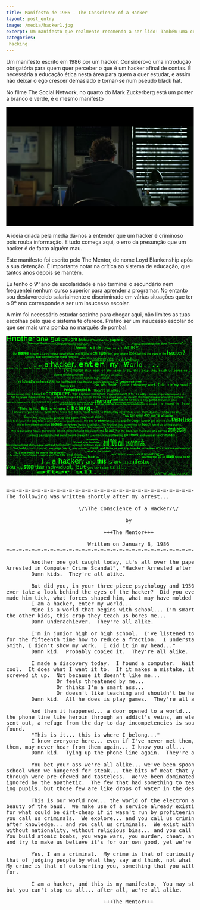 ```yaml
---
title: Manifesto de 1986 - The Conscience of a Hacker
layout: post_entry
image: /media/hacker1.jpg
excerpt: Um manifesto que realmente recomendo a ser lido! Também uma crítica ao nosso sistema de educação
categories:
 hacking
---
```


Um manifesto escrito em 1986 por um hacker. Considero-o uma introdução obrigatória para quem quer perceber o que é um hacker afinal de contas. É necessária a educação ética nesta área para quem a quer estudar, e assim não deixar o ego crescer demasiado e tornar-se num pseudo black hat.

No filme The Social Network, no quarto do Mark Zuckerberg está um poster a branco e verde, é o mesmo manifesto

<img class="post-entry__image" src="/media/posts/hacker-manifest2.png" />

A ideia criada pela media dá-nos a entender que um hacker é criminoso pois rouba informação. E tudo começa aqui, o erro da presunção que um hacker é de facto alguém mau.

Este manifesto foi escrito pelo The Mentor, de nome Loyd Blankenship após a sua detenção. É importante notar na crítica ao sistema de educação, que tantos anos depois se mantém.

Eu tenho o 9º ano de escolaridade e não terminei o secundário nem frequentei nenhum curso superior para aprender a programar. No entanto sou desfavorecido salarialmente e discriminado em várias situações que ter o 9º ano corresponde a ser um insucesso escolar.

A mim foi necessário estudar sozinho para chegar aqui, não limites as tuas escolhas pelo que o sistema te oferece. Prefiro ser um insucesso escolar do que ser mais uma pomba no marquês de pombal.


<img class="post-entry__image" src="/media/posts/hacker-manifesto1.jpg" />

<pre>

=-=-=-=-=-=-=-=-=-=-=-=-=-=-=-=-=-=-=-=-=-=-=-=-=-=-=-=-=-=-=-=-=-=-=-=-=-=-=-=
The following was written shortly after my arrest...

                       \/\The Conscience of a Hacker/\/

                                      by

                               +++The Mentor+++

                          Written on January 8, 1986
=-=-=-=-=-=-=-=-=-=-=-=-=-=-=-=-=-=-=-=-=-=-=-=-=-=-=-=-=-=-=-=-=-=-=-=-=-=-=-=

        Another one got caught today, it's all over the papers.  "Teenager
Arrested in Computer Crime Scandal", "Hacker Arrested after Bank Tampering"...
        Damn kids.  They're all alike.

        But did you, in your three-piece psychology and 1950's technobrain,
ever take a look behind the eyes of the hacker?  Did you ever wonder what
made him tick, what forces shaped him, what may have molded him?
        I am a hacker, enter my world...
        Mine is a world that begins with school... I'm smarter than most of
the other kids, this crap they teach us bores me...
        Damn underachiever.  They're all alike.

        I'm in junior high or high school.  I've listened to teachers explain
for the fifteenth time how to reduce a fraction.  I understand it.  "No, Ms.
Smith, I didn't show my work.  I did it in my head..."
        Damn kid.  Probably copied it.  They're all alike.

        I made a discovery today.  I found a computer.  Wait a second, this is
cool.  It does what I want it to.  If it makes a mistake, it's because I
screwed it up.  Not because it doesn't like me...
                Or feels threatened by me...
                Or thinks I'm a smart ass...
                Or doesn't like teaching and shouldn't be here...
        Damn kid.  All he does is play games.  They're all alike.

        And then it happened... a door opened to a world... rushing through
the phone line like heroin through an addict's veins, an electronic pulse is
sent out, a refuge from the day-to-day incompetencies is sought... a board is
found.
        "This is it... this is where I belong..."
        I know everyone here... even if I've never met them, never talked to
them, may never hear from them again... I know you all...
        Damn kid.  Tying up the phone line again.  They're all alike...

        You bet your ass we're all alike... we've been spoon-fed baby food at
school when we hungered for steak... the bits of meat that you did let slip
through were pre-chewed and tasteless.  We've been dominated by sadists, or
ignored by the apathetic.  The few that had something to teach found us will-
ing pupils, but those few are like drops of water in the desert.

        This is our world now... the world of the electron and the switch, the
beauty of the baud.  We make use of a service already existing without paying
for what could be dirt-cheap if it wasn't run by profiteering gluttons, and
you call us criminals.  We explore... and you call us criminals.  We seek
after knowledge... and you call us criminals.  We exist without skin color,
without nationality, without religious bias... and you call us criminals.
You build atomic bombs, you wage wars, you murder, cheat, and lie to us
and try to make us believe it's for our own good, yet we're the criminals.

        Yes, I am a criminal.  My crime is that of curiosity.  My crime is
that of judging people by what they say and think, not what they look like.
My crime is that of outsmarting you, something that you will never forgive me
for.

        I am a hacker, and this is my manifesto.  You may stop this individual,
but you can't stop us all... after all, we're all alike.

                               +++The Mentor+++
_________________________________________________________</pre>